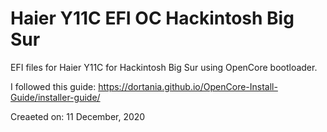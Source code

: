 # Haier Y11C EFI OC Hackintosh Big Sur

EFI files for Haier Y11C for Hackintosh Big Sur using OpenCore bootloader.

I followed this guide: https://dortania.github.io/OpenCore-Install-Guide/installer-guide/

Creaeted on: 11 December, 2020
